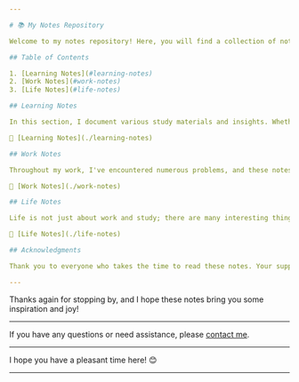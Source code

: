 ```yaml
---

# 📚 My Notes Repository

Welcome to my notes repository! Here, you will find a collection of notes from my learning, work, and daily life. While these notes may not be perfect, they capture my journey of continuous exploration and growth. I hope you find something useful, or at the very least, entertaining.

## Table of Contents

1. [Learning Notes](#learning-notes)
2. [Work Notes](#work-notes)
3. [Life Notes](#life-notes)

## Learning Notes

In this section, I document various study materials and insights. Whether it's programming languages, data science, or artificial intelligence, I've tracked my learning journey here. There might be some mistakes, so please bear with me!

📘 [Learning Notes](./learning-notes)

## Work Notes

Throughout my work, I've encountered numerous problems, and these notes are a record of my solutions. I hope these experiences can help you, and if you find better ways, feel free to let me know!

💼 [Work Notes](./work-notes)

## Life Notes

Life is not just about work and study; there are many interesting things too. Here, I share some little stories and reflections from my daily life. Maybe these notes will make you chuckle or at least bring a smile to your face.

🌟 [Life Notes](./life-notes)

## Acknowledgments

Thank you to everyone who takes the time to read these notes. Your support is my motivation to continue recording and sharing. If you have any suggestions or feedback, please feel free to let me know, and I'll humbly accept and improve.

---
```


Thanks again for stopping by, and I hope these notes bring you some inspiration and joy!

---

If you have any questions or need assistance, please [contact me](mailto:baod142857@gmail.com).

---

I hope you have a pleasant time here! 😊

---
